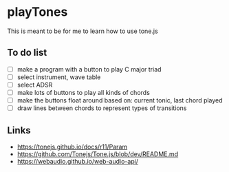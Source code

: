 # playTones

This is meant to be for me to learn how to use tone.js

## To do list

 - [ ] make a program with a button to play C major triad
 - [ ] select instrument, wave table
 - [ ] select ADSR
 - [ ] make lots of buttons to play all kinds of chords
 - [ ] make the buttons float around based on: current tonic, last chord played
 - [ ] draw lines between chords to represent types of transitions

## Links

 - https://tonejs.github.io/docs/r11/Param
 - https://github.com/Tonejs/Tone.js/blob/dev/README.md
 - https://webaudio.github.io/web-audio-api/
 
